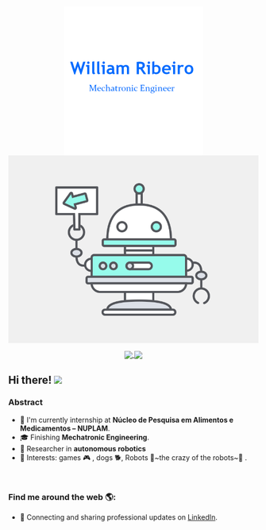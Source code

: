 <p align="center">
  <a href="#">
    <img align="center" width="280" src="signature.png" />
  </a>
  <a href="#">
    <img align="center" width="510" src="robot2.gif" />
  </a>
</p>

<p align="center">
  <a href="https://github.com/anuraghazra/github-readme-stats">
    <img
      align="center"
      src="https://github-readme-stats.vercel.app/api/top-langs/?username=willcribeiro&layout=compact"
    />
  </a>
  <a href="https://github.com/anuraghazra/github-readme-stats">
    <img
      align="center"
      height="165"
      src="https://github-readme-stats.vercel.app/api?username=willcribeiro&count_private=true&show_icons=true&custom_title=Github%20Status&hide=issues"
    />
  </a>
</p>

## Hi there! <img src="https://raw.githubusercontent.com/iampavangandhi/iampavangandhi/master/gifs/Hi.gif" width="30px"></h2>

### Abstract

- 💼 I'm currently internship  at **Núcleo de Pesquisa em Alimentos e Medicamentos – NUPLAM**.
- 🎓 Finishing **Mechatronic Engineering**. 
- 🔬 Researcher in **autonomous robotics**
- 💙 Interests: games 🎮 , dogs 🐕,  Robots 🤖~the crazy of the robots~🤖 .


<br/>


### Find me around the web 🌎:

- 💼 Connecting and sharing professional updates on <a href="https://www.linkedin.com/in/willcr/">LinkedIn</a>.
